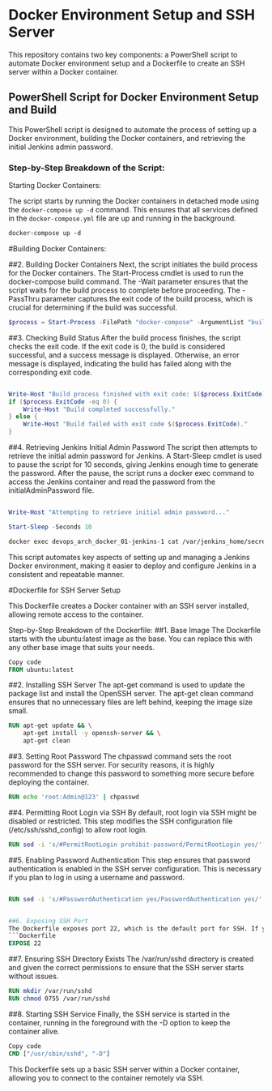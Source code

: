 # Docker Environment Setup and SSH Server

This repository contains two key components: a PowerShell script to automate Docker environment setup and a Dockerfile to create an SSH server within a Docker container.

## PowerShell Script for Docker Environment Setup and Build

This PowerShell script is designed to automate the process of setting up a Docker environment, building the Docker containers, and retrieving the initial Jenkins admin password.

### Step-by-Step Breakdown of the Script:

Starting Docker Containers:

The script starts by running the Docker containers in detached mode using the `docker-compose up -d` command. This ensures that all services defined in the `docker-compose.yml` file are up and running in the background.

```Dockerfile
docker-compose up -d
```
#Building Docker Containers:

##2. Building Docker Containers
Next, the script initiates the build process for the Docker containers. The Start-Process cmdlet is used to run the docker-compose build command. The -Wait parameter ensures that the script waits for the build process to complete before proceeding. The -PassThru parameter captures the exit code of the build process, which is crucial for determining if the build was successful.
```powershell
$process = Start-Process -FilePath "docker-compose" -ArgumentList "build" -Wait -PassThru
```


##3. Checking Build Status
After the build process finishes, the script checks the exit code. If the exit code is 0, the build is considered successful, and a success message is displayed. Otherwise, an error message is displayed, indicating the build has failed along with the corresponding exit code.
```powershell

Write-Host "Build process finished with exit code: $($process.ExitCode)"
if ($process.ExitCode -eq 0) {
    Write-Host "Build completed successfully."
} else {
    Write-Host "Build failed with exit code $($process.ExitCode)."
}
```


##4. Retrieving Jenkins Initial Admin Password
The script then attempts to retrieve the initial admin password for Jenkins. A Start-Sleep cmdlet is used to pause the script for 10 seconds, giving Jenkins enough time to generate the password. After the pause, the script runs a docker exec command to access the Jenkins container and read the password from the initialAdminPassword file.
```powershell

Write-Host "Attempting to retrieve initial admin password..."

Start-Sleep -Seconds 10
```
```dockerfile
docker exec devops_arch_docker_01-jenkins-1 cat /var/jenkins_home/secrets/initialAdminPassword
```

This script automates key aspects of setting up and managing a Jenkins Docker environment, making it easier to deploy and configure Jenkins in a consistent and repeatable manner.

#Dockerfile for SSH Server Setup

This Dockerfile creates a Docker container with an SSH server installed, allowing remote access to the container.

Step-by-Step Breakdown of the Dockerfile:
##1. Base Image
The Dockerfile starts with the ubuntu:latest image as the base. You can replace this with any other base image that suits your needs.
```dockerfile
Copy code
FROM ubuntu:latest
```

##2. Installing SSH Server
The apt-get command is used to update the package list and install the OpenSSH server. The apt-get clean command ensures that no unnecessary files are left behind, keeping the image size small.
```Dockerfile
RUN apt-get update && \
    apt-get install -y openssh-server && \
    apt-get clean
```

##3. Setting Root Password
The chpasswd command sets the root password for the SSH server. For security reasons, it is highly recommended to change this password to something more secure before deploying the container.

```Dockerfile
RUN echo 'root:Admin@123' | chpasswd
```

##4. Permitting Root Login via SSH
By default, root login via SSH might be disabled or restricted. This step modifies the SSH configuration file (/etc/ssh/sshd_config) to allow root login.
```dockerfile
RUN sed -i 's/#PermitRootLogin prohibit-password/PermitRootLogin yes/' /etc/ssh/sshd_config
```
##5. Enabling Password Authentication
This step ensures that password authentication is enabled in the SSH server configuration. This is necessary if you plan to log in using a username and password.
```dockerfile

RUN sed -i 's/#PasswordAuthentication yes/PasswordAuthentication yes/' /etc/ssh/sshd_config


##6. Exposing SSH Port
The Dockerfile exposes port 22, which is the default port for SSH. If you need to use a different port, you can modify this line.
```Dockerfile
EXPOSE 22
```

##7. Ensuring SSH Directory Exists
The /var/run/sshd directory is created and given the correct permissions to ensure that the SSH server starts without issues.
```dockerfile
RUN mkdir /var/run/sshd 
RUN chmod 0755 /var/run/sshd
```

##8. Starting SSH Service
Finally, the SSH service is started in the container, running in the foreground with the -D option to keep the container alive.
```dockerfile
Copy code
CMD ["/usr/sbin/sshd", "-D"]
```

This Dockerfile sets up a basic SSH server within a Docker container, allowing you to connect to the container remotely via SSH.
